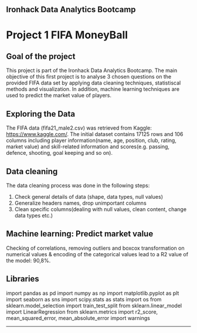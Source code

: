 ## Ironhack Data Analytics Bootcamp 
# **Project 1 FIFA MoneyBall**

## **Goal of the project**

This project is part of the Ironhack Data Analytics Bootcamp. The main objective of this first project is to analyse 3 chosen questions on the provided FIFA data set by applying data cleaning techniques, statistiscal methods and visualization.
In addition, machine learning techniques are used to predict the market value of players.


## **Exploring the Data**

The FIFA data (fifa21_male2.csv) was retrieved from Kaggle: https://www.kaggle.com/. 
The initial dataset contains 17125 rows and 106 columns including player information(name, age, position, club, rating, market value) and skill-related information and scores(e.g. passing, defence, shooting, goal keeping and so on).

## **Data cleaning** 

The data cleaning process was done in the following steps:

1.  Check general details of data (shape, data types, null values)
2.  Generalize headers names, drop unimportant columns
3.  Clean specific columns(dealing with null values, clean content, change data types etc.)

## **Machine learning: Predict market value**

Checking of correlations, removing outliers and boxcox transformation on numerical values
& encoding of the categorical values lead to a R2 value of the model: 90,8%.


## **Libraries**

import pandas as pd
import numpy as np
import matplotlib.pyplot as plt
import seaborn as sns
import scipy.stats as stats
import os
from sklearn.model_selection import train_test_split
from sklearn.linear_model import LinearRegression
from sklearn.metrics import r2_score, mean_squared_error, mean_absolute_error
import warnings

---






